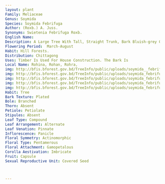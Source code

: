 ```yaml
---
layout: plant
Family: Meliaceae
Genus: Soymida
Species: Soymida Febrifuga
Author: (Roxb.) A. Juss.
Synonyms: Swietenia Febrifuga Roxb.
English Name: 
Description: A Large Tree With Tall, Straight Trunk, Bark Bluish-grey Or Brown, Branches With Leaf Scars. Leaves Paripinnate, 23-50 Cm Long, Rachis 6-12 Cm Long, Leaflets 3-6 Pairs, Opposite, 6-20 Ã— 4-10 Cm, Elliptic Or Ovate, Obtuse At The Apex, Rounded, Inequilateral At The Base, Entire Or Coarsely Crenate-serrate Along Margin, Coriaceous, Secondary Nerves 8-20 On Each Side Of The Midvein, Petiolules 3-8 Mm Long, Sometimes Leaflets Almost Sessile. Flowers In Large Terminal Or Axillary Branched Panicle, Bracts Triangular, Minute, Pedicels Very Short, Slender. Calyx 5-lobed, Lobes Ovate, Pubescent, Imbricate, Margin Membranous, Slightly Lacerate. Petals 5, Obovate, Greenish-white, C 6 Mm Long, Clawed, Pubescent Outside, Often Notched At The Apex. Staminal Tube Cup-shaped, About Half As Long As The Petals, Anthers 10. Ovary 5-celled, Glabrous, Stigmas 5-lobed, The Lobes Radiating To The Centre, Discoid, 1.5 Mm In Diameter. Fruit A Capsule, 5-celled, Smooth, 2.5-6.5 Cm Long, Obovoid, Glabrous, Black When Ripe. Seeds Winged, Up To 5 Cm Long.
Flowering Period:  March-August
Habit: Hill Forests.
Distribution: Chittagong
Uses: Timber Is Used For House Construction. The Bark Is
Local Name: Rohina, Rohan, Rohra, 
img: http://bfis.bforest.gov.bd/TreeInfo/public/uploads/soymida__febrifuga.jpg
img: http://bfis.bforest.gov.bd/TreeInfo/public/uploads/soymida_febrifuga6.jpg
img: http://bfis.bforest.gov.bd/TreeInfo/public/uploads/soymida_febrifuga8.jpg
img: http://bfis.bforest.gov.bd/TreeInfo/public/uploads/soymida_febrifuga2.jpg
img: http://bfis.bforest.gov.bd/TreeInfo/public/uploads/soymida_febrifuga4.jpg
Habit: Tree
Bark Texture: Plated
Bole: Branched
Thorn: Absent
Petiole: Petiolate
Stipules: Absent
Leaf Type: Compound
Leaf Arrangement: Alternate
Leaf Venation: Pinnate
Inflorescence: Panicle
Floral Symmetry: Actinomorphic
Floral Type: Pentamerous
Floral Attachment: Gamopetalous
Corolla Aestivation: Imbricate
Fruit: Capsule
Sexual Reproductive Unit: Covered Seed



---
```



